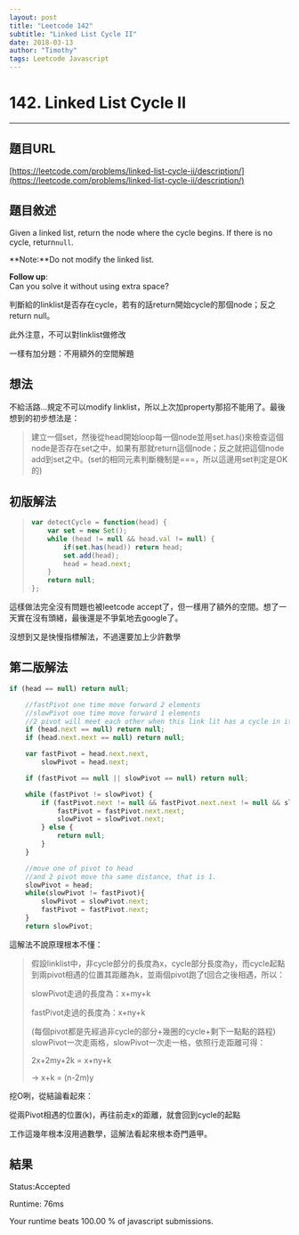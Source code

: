 ```yaml
---
layout: post
title: "Leetcode 142"
subtitle: "Linked List Cycle II"
date: 2018-03-13
author: "Timothy"
tags: Leetcode Javascript
---
```

# 142. Linked List Cycle II

---

## 題目URL

[https://leetcode.com/problems/linked-list-cycle-ii/description/](https://leetcode.com/problems/linked-list-cycle-ii/description/)

## 題目敘述

Given a linked list, return the node where the cycle begins. If there is no cycle, return`null`.

**Note:**Do not modify the linked list.

**Follow up**:  
Can you solve it without using extra space?

判斷給的linklist是否存在cycle，若有的話return開始cycle的那個node；反之return null。

此外注意，不可以對linklist做修改

一樣有加分題：不用額外的空間解題

## 想法

不給活路...規定不可以modify linklist，所以上次加property那招不能用了。最後想到的初步想法是：

> 建立一個set，然後從head開始loop每一個node並用set.has\(\)來檢查這個node是否存在set之中，如果有那就return這個node；反之就把這個node add到set之中。\(set的相同元素判斷機制是===，所以這邊用set判定是OK的\)

## 初版解法

> ```js
> var detectCycle = function(head) {
>     var set = new Set();
>     while (head != null && head.val != null) {
>         if(set.has(head)) return head;
>         set.add(head);
>         head = head.next;
>     }
>     return null;
> };
> ```

這樣做法完全沒有問題也被leetcode accept了，但一樣用了額外的空間。想了一天實在沒有頭緒，最後還是不爭氣地去google了。

沒想到又是快慢指標解法，不過還要加上少許數學

## 第二版解法

```js
if (head == null) return null;

    //fastPivot one time move forward 2 elements
    //slowPivot one time move forward 1 elements
    //2 pivot will meet each other when this link lit has a cycle in it
    if (head.next == null) return null;
    if (head.next.next == null) return null;

    var fastPivot = head.next.next,
        slowPivot = head.next;

    if (fastPivot == null || slowPivot == null) return null;

    while (fastPivot != slowPivot) {
        if (fastPivot.next != null && fastPivot.next.next != null && slowPivot.next != null) {
            fastPivot = fastPivot.next.next;
            slowPivot = slowPivot.next;
        } else {
            return null;
        }
    }

    //move one of pivot to head
    //and 2 pivot move tha same distance, that is 1.
    slowPivot = head;
    while(slowPivot != fastPivot){
        slowPivot = slowPivot.next;
        fastPivot = fastPivot.next;
    }
    return slowPivot;
```

這解法不說原理根本不懂：

> 假設linklist中，非cycle部分的長度為x，cycle部分長度為y，而cycle起點到兩pivot相遇的位置其距離為k，並兩個pivot跑了t回合之後相遇，所以：
>
> slowPivot走過的長度為：x+my+k
>
> fastPivot走過的長度為：x+ny+k
>
> \(每個pivot都是先經過非cycle的部分+幾圈的cycle+剩下一點點的路程\)  
> slowPivot一次走兩格，slowPivot一次走一格，依照行走距離可得：
>
> 2x+2my+2k = x+ny+k
>
> → x+k = \(n-2m\)y

挖O咧，從結論看起來：

從兩Pivot相遇的位置\(k\)，再往前走x的距離，就會回到cycle的起點

工作這幾年根本沒用過數學，這解法看起來根本奇門遁甲。

## 結果

Status:Accepted

Runtime: 76ms

Your runtime beats 100.00 % of javascript submissions.

